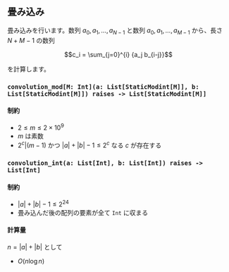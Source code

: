 ## 畳み込み

畳み込みを行います。数列 $`a_0, a_1, \dots, a_{N - 1}`$ と数列 $`a_0, a_1, \dots, a_{M - 1}`$ から、長さ $`N + M - 1`$ の数列

```math
c_i = \sum_{j=0}^{i} {a_j b_{i-j}}
```

を計算します。

### `convolution_mod[M: Int](a: List[StaticModint[M]], b: List[StaticModint[M]]) raises -> List[StaticModint[M]]`

#### 制約

- $`2 \le m \le 2 \times 10^9`$
- $`m`$ は素数
- $`2^c | (m - 1)`$ かつ $`|a| + |b| - 1 \le 2^c`$ なる $`c`$ が存在する

### `convolution_int(a: List[Int], b: List[Int]) raises -> List[Int]`

#### 制約

- $`|a| + |b| - 1 \le 2^24`$
- 畳み込んだ後の配列の要素が全て `Int` に収まる

#### 計算量

$`n = |a| + |b|`$ として

- $`O(n \log n)`$
